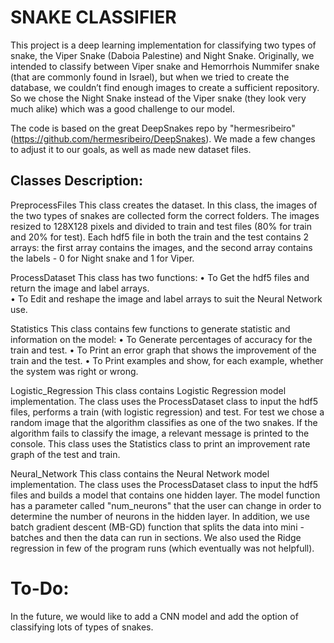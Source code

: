 # SNAKE CLASSIFIER
This project is a deep learning implementation for classifying two types of snake, the Viper Snake (Daboia Palestine)
and Night Snake. Originally, we intended to classify between Viper snake and Hemorrhois Nummifer snake 
(that are commonly found in Israel), but when we tried to create the database, we couldn’t find enough images to create a sufficient repository.
So we chose the Night Snake instead of the Viper snake (they look very much alike) which was a good challenge to our model.

The code is based on the great DeepSnakes repo by "hermesribeiro" (https://github.com/hermesribeiro/DeepSnakes).
We made a few changes to adjust it to our goals, as well as made new dataset files.

## Classes Description:
  PreprocessFiles
This class creates the dataset. In this class, the images of the two types of snakes are collected form the correct folders. The images resized to 128X128 pixels and divided to train and test files (80% for train and 20% for test). Each hdf5 file in both the train and the test contains 2 arrays: the first array contains the images, and the second array contains the labels - 0 for Night snake and 1 for Viper.

ProcessDataset
This class has two functions: 
•	To Get the hdf5 files and return the image and label arrays.  
•	To Edit and reshape the image and label arrays to suit the Neural Network use.

Statistics
This class contains few functions to generate statistic and information on the model:
•	To Generate percentages of accuracy for the train and test.
•	To Print an error graph that shows the improvement of the train and the test. 
•	To Print examples and show, for each example, whether the system was right or wrong.

Logistic_Regression
This class contains Logistic Regression model implementation.
The class uses the ProcessDataset class to input the hdf5 files, performs a train (with logistic regression) and test. For test we chose a random image that the algorithm classifies as one of the two snakes. If the algorithm fails to classify the image, a relevant message is printed to the console.
This class uses the Statistics class to print an improvement rate graph of the test and train.


Neural_Network
This class contains the Neural Network model implementation.
The class uses the ProcessDataset class to input the hdf5 files and builds a model that contains one hidden layer. The model function has a parameter called "num_neurons" that the user can change in order to determine the number of neurons in the hidden layer.
In addition, we use batch gradient descent (MB-GD) function that splits the data into mini - batches and then the data can run in sections.
We also used the Ridge regression in few of the program runs (which eventually was not helpfull).




# To-Do:
In the future, we would like to add a CNN model and add the option of classifying lots of types of snakes.


